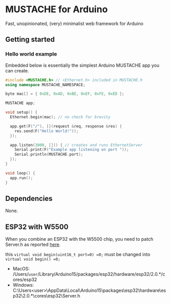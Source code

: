 # MUSTACHE for Arduino
Fast, unopinionated, (very) minimalist web framework for Arduino

## Getting started

### Hello world example

Embedded below is essentially the simplest Arduino MUSTACHE app you can create. 

```cpp
#include <MUSTACHE.h> // <Ethernet.h> included in MUSTACHE.h
using namespace MUSTACHE_NAMESPACE;

byte mac[] = { 0xDE, 0xAD, 0xBE, 0xEF, 0xFE, 0xED };

MUSTACHE app;

void setup() {
  Ethernet.begin(mac); // no check for brevity

  app.get(F("/"), [](request &req, response &res) {
    res.send(F("Hello World!"));
  });

  app.listen(3000, []() { // creates and runs EthernetServer
    Serial.print(F("Example app listening on port "));
    Serial.println(MUSTACHE.port);
  });
}

void loop() {
  app.run();
}
```

## Dependencies
None.

## ESP32 with W5500 
When you combine an ESP32 with the W5500 chip, you need to patch Server.h as reported [here](https://github.com/PaulStoffregen/Ethernet/issues/42).

this `virtual void begin(uint16_t port=0) =0;` must be changed into `virtual void begin() =0;` 

- MacOS:   /Users/`user`/Library/Arduino15/packages/esp32/hardware/esp32/2.0.*/cores/esp32
- Windows: C:\Users\<user>\AppData\Local\Arduino15\packages\esp32\hardware\esp32\2.0.*\cores\esp32\Server.h
              
